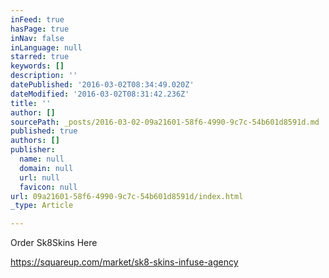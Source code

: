 ```yaml
---
inFeed: true
hasPage: true
inNav: false
inLanguage: null
starred: true
keywords: []
description: ''
datePublished: '2016-03-02T08:34:49.020Z'
dateModified: '2016-03-02T08:31:42.236Z'
title: ''
author: []
sourcePath: _posts/2016-03-02-09a21601-58f6-4990-9c7c-54b601d8591d.md
published: true
authors: []
publisher:
  name: null
  domain: null
  url: null
  favicon: null
url: 09a21601-58f6-4990-9c7c-54b601d8591d/index.html
_type: Article

---
```

Order Sk8Skins Here

https://squareup.com/market/sk8-skins-infuse-agency